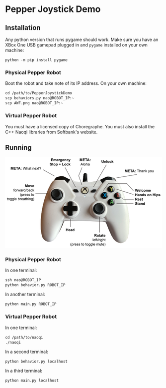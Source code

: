 # Pepper Joystick Demo

## Installation

Any python version that runs pygame should work. Make sure you have an XBox One USB gamepad plugged in and `pygame` installed on your own machine:

```
python -m pip install pygame
```

### Physical Pepper Robot

Boot the robot and take note of its IP address. On your own machine:

```
cd /path/to/PepperJoystickDemo
scp behaviors.py nao@ROBOT_IP:~
scp AWF.png nao@ROBOT_IP:~
```

### Virtual Pepper Robot

You must have a licensed copy of Choregraphe. You must also install the C++ Naoqi libraries from Softbank's website.

## Running

![Joystick commands](/img/pepper_gamepad.png)

### Physical Pepper Robot

In one terminal:

```
ssh nao@ROBOT_IP
python behavior.py ROBOT_IP
```

In another terminal:

```
python main.py ROBOT_IP
```

### Virtual Pepper Robot

In one terminal:

```
cd /path/to/naoqi
./naoqi
```

In a second terminal:

```
python behavior.py localhost
```

In a third terminal:

```
python main.py localhost
```